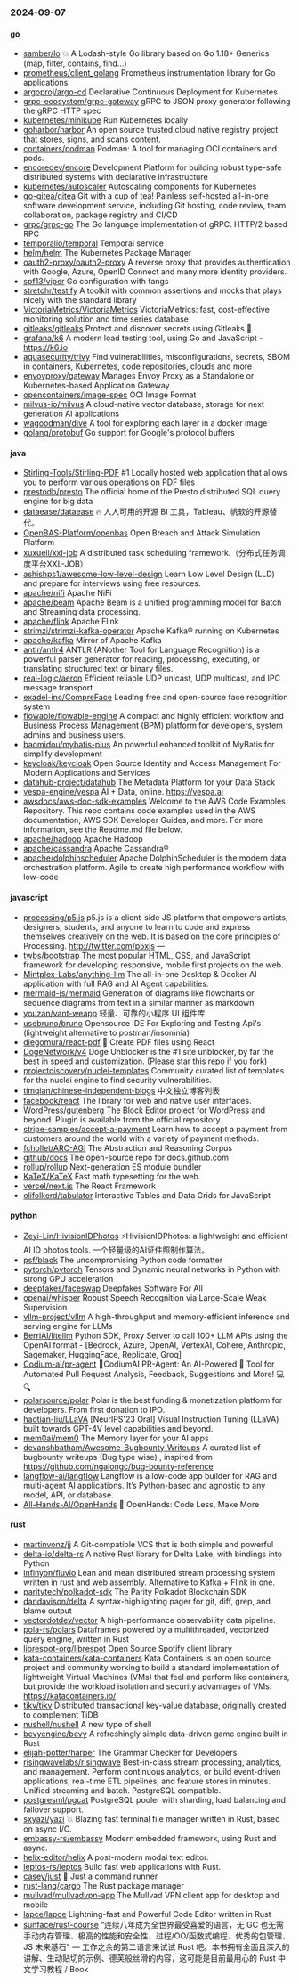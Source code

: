 ### 2024-09-07

#### go
* [samber/lo](https://github.com/samber/lo) 💥 A Lodash-style Go library based on Go 1.18+ Generics (map, filter, contains, find...)
* [prometheus/client_golang](https://github.com/prometheus/client_golang) Prometheus instrumentation library for Go applications
* [argoproj/argo-cd](https://github.com/argoproj/argo-cd) Declarative Continuous Deployment for Kubernetes
* [grpc-ecosystem/grpc-gateway](https://github.com/grpc-ecosystem/grpc-gateway) gRPC to JSON proxy generator following the gRPC HTTP spec
* [kubernetes/minikube](https://github.com/kubernetes/minikube) Run Kubernetes locally
* [goharbor/harbor](https://github.com/goharbor/harbor) An open source trusted cloud native registry project that stores, signs, and scans content.
* [containers/podman](https://github.com/containers/podman) Podman: A tool for managing OCI containers and pods.
* [encoredev/encore](https://github.com/encoredev/encore) Development Platform for building robust type-safe distributed systems with declarative infrastructure
* [kubernetes/autoscaler](https://github.com/kubernetes/autoscaler) Autoscaling components for Kubernetes
* [go-gitea/gitea](https://github.com/go-gitea/gitea) Git with a cup of tea! Painless self-hosted all-in-one software development service, including Git hosting, code review, team collaboration, package registry and CI/CD
* [grpc/grpc-go](https://github.com/grpc/grpc-go) The Go language implementation of gRPC. HTTP/2 based RPC
* [temporalio/temporal](https://github.com/temporalio/temporal) Temporal service
* [helm/helm](https://github.com/helm/helm) The Kubernetes Package Manager
* [oauth2-proxy/oauth2-proxy](https://github.com/oauth2-proxy/oauth2-proxy) A reverse proxy that provides authentication with Google, Azure, OpenID Connect and many more identity providers.
* [spf13/viper](https://github.com/spf13/viper) Go configuration with fangs
* [stretchr/testify](https://github.com/stretchr/testify) A toolkit with common assertions and mocks that plays nicely with the standard library
* [VictoriaMetrics/VictoriaMetrics](https://github.com/VictoriaMetrics/VictoriaMetrics) VictoriaMetrics: fast, cost-effective monitoring solution and time series database
* [gitleaks/gitleaks](https://github.com/gitleaks/gitleaks) Protect and discover secrets using Gitleaks 🔑
* [grafana/k6](https://github.com/grafana/k6) A modern load testing tool, using Go and JavaScript - https://k6.io
* [aquasecurity/trivy](https://github.com/aquasecurity/trivy) Find vulnerabilities, misconfigurations, secrets, SBOM in containers, Kubernetes, code repositories, clouds and more
* [envoyproxy/gateway](https://github.com/envoyproxy/gateway) Manages Envoy Proxy as a Standalone or Kubernetes-based Application Gateway
* [opencontainers/image-spec](https://github.com/opencontainers/image-spec) OCI Image Format
* [milvus-io/milvus](https://github.com/milvus-io/milvus) A cloud-native vector database, storage for next generation AI applications
* [wagoodman/dive](https://github.com/wagoodman/dive) A tool for exploring each layer in a docker image
* [golang/protobuf](https://github.com/golang/protobuf) Go support for Google's protocol buffers

#### java
* [Stirling-Tools/Stirling-PDF](https://github.com/Stirling-Tools/Stirling-PDF) #1 Locally hosted web application that allows you to perform various operations on PDF files
* [prestodb/presto](https://github.com/prestodb/presto) The official home of the Presto distributed SQL query engine for big data
* [dataease/dataease](https://github.com/dataease/dataease) 🔥 人人可用的开源 BI 工具，Tableau、帆软的开源替代。
* [OpenBAS-Platform/openbas](https://github.com/OpenBAS-Platform/openbas) Open Breach and Attack Simulation Platform
* [xuxueli/xxl-job](https://github.com/xuxueli/xxl-job) A distributed task scheduling framework.（分布式任务调度平台XXL-JOB）
* [ashishps1/awesome-low-level-design](https://github.com/ashishps1/awesome-low-level-design) Learn Low Level Design (LLD) and prepare for interviews using free resources.
* [apache/nifi](https://github.com/apache/nifi) Apache NiFi
* [apache/beam](https://github.com/apache/beam) Apache Beam is a unified programming model for Batch and Streaming data processing.
* [apache/flink](https://github.com/apache/flink) Apache Flink
* [strimzi/strimzi-kafka-operator](https://github.com/strimzi/strimzi-kafka-operator) Apache Kafka® running on Kubernetes
* [apache/kafka](https://github.com/apache/kafka) Mirror of Apache Kafka
* [antlr/antlr4](https://github.com/antlr/antlr4) ANTLR (ANother Tool for Language Recognition) is a powerful parser generator for reading, processing, executing, or translating structured text or binary files.
* [real-logic/aeron](https://github.com/real-logic/aeron) Efficient reliable UDP unicast, UDP multicast, and IPC message transport
* [exadel-inc/CompreFace](https://github.com/exadel-inc/CompreFace) Leading free and open-source face recognition system
* [flowable/flowable-engine](https://github.com/flowable/flowable-engine) A compact and highly efficient workflow and Business Process Management (BPM) platform for developers, system admins and business users.
* [baomidou/mybatis-plus](https://github.com/baomidou/mybatis-plus) An powerful enhanced toolkit of MyBatis for simplify development
* [keycloak/keycloak](https://github.com/keycloak/keycloak) Open Source Identity and Access Management For Modern Applications and Services
* [datahub-project/datahub](https://github.com/datahub-project/datahub) The Metadata Platform for your Data Stack
* [vespa-engine/vespa](https://github.com/vespa-engine/vespa) AI + Data, online. https://vespa.ai
* [awsdocs/aws-doc-sdk-examples](https://github.com/awsdocs/aws-doc-sdk-examples) Welcome to the AWS Code Examples Repository. This repo contains code examples used in the AWS documentation, AWS SDK Developer Guides, and more. For more information, see the Readme.md file below.
* [apache/hadoop](https://github.com/apache/hadoop) Apache Hadoop
* [apache/cassandra](https://github.com/apache/cassandra) Apache Cassandra®
* [apache/dolphinscheduler](https://github.com/apache/dolphinscheduler) Apache DolphinScheduler is the modern data orchestration platform. Agile to create high performance workflow with low-code

#### javascript
* [processing/p5.js](https://github.com/processing/p5.js) p5.js is a client-side JS platform that empowers artists, designers, students, and anyone to learn to code and express themselves creatively on the web. It is based on the core principles of Processing. http://twitter.com/p5xjs —
* [twbs/bootstrap](https://github.com/twbs/bootstrap) The most popular HTML, CSS, and JavaScript framework for developing responsive, mobile first projects on the web.
* [Mintplex-Labs/anything-llm](https://github.com/Mintplex-Labs/anything-llm) The all-in-one Desktop & Docker AI application with full RAG and AI Agent capabilities.
* [mermaid-js/mermaid](https://github.com/mermaid-js/mermaid) Generation of diagrams like flowcharts or sequence diagrams from text in a similar manner as markdown
* [youzan/vant-weapp](https://github.com/youzan/vant-weapp) 轻量、可靠的小程序 UI 组件库
* [usebruno/bruno](https://github.com/usebruno/bruno) Opensource IDE For Exploring and Testing Api's (lightweight alternative to postman/insomnia)
* [diegomura/react-pdf](https://github.com/diegomura/react-pdf) 📄 Create PDF files using React
* [DogeNetwork/v4](https://github.com/DogeNetwork/v4) Doge Unblocker is the #1 site unblocker, by far the best in speed and customization. (Please star this repo if you fork)
* [projectdiscovery/nuclei-templates](https://github.com/projectdiscovery/nuclei-templates) Community curated list of templates for the nuclei engine to find security vulnerabilities.
* [timqian/chinese-independent-blogs](https://github.com/timqian/chinese-independent-blogs) 中文独立博客列表
* [facebook/react](https://github.com/facebook/react) The library for web and native user interfaces.
* [WordPress/gutenberg](https://github.com/WordPress/gutenberg) The Block Editor project for WordPress and beyond. Plugin is available from the official repository.
* [stripe-samples/accept-a-payment](https://github.com/stripe-samples/accept-a-payment) Learn how to accept a payment from customers around the world with a variety of payment methods.
* [fchollet/ARC-AGI](https://github.com/fchollet/ARC-AGI) The Abstraction and Reasoning Corpus
* [github/docs](https://github.com/github/docs) The open-source repo for docs.github.com
* [rollup/rollup](https://github.com/rollup/rollup) Next-generation ES module bundler
* [KaTeX/KaTeX](https://github.com/KaTeX/KaTeX) Fast math typesetting for the web.
* [vercel/next.js](https://github.com/vercel/next.js) The React Framework
* [olifolkerd/tabulator](https://github.com/olifolkerd/tabulator) Interactive Tables and Data Grids for JavaScript

#### python
* [Zeyi-Lin/HivisionIDPhotos](https://github.com/Zeyi-Lin/HivisionIDPhotos) ⚡️HivisionIDPhotos: a lightweight and efficient AI ID photos tools. 一个轻量级的AI证件照制作算法。
* [psf/black](https://github.com/psf/black) The uncompromising Python code formatter
* [pytorch/pytorch](https://github.com/pytorch/pytorch) Tensors and Dynamic neural networks in Python with strong GPU acceleration
* [deepfakes/faceswap](https://github.com/deepfakes/faceswap) Deepfakes Software For All
* [openai/whisper](https://github.com/openai/whisper) Robust Speech Recognition via Large-Scale Weak Supervision
* [vllm-project/vllm](https://github.com/vllm-project/vllm) A high-throughput and memory-efficient inference and serving engine for LLMs
* [BerriAI/litellm](https://github.com/BerriAI/litellm) Python SDK, Proxy Server to call 100+ LLM APIs using the OpenAI format - [Bedrock, Azure, OpenAI, VertexAI, Cohere, Anthropic, Sagemaker, HuggingFace, Replicate, Groq]
* [Codium-ai/pr-agent](https://github.com/Codium-ai/pr-agent) 🚀CodiumAI PR-Agent: An AI-Powered 🤖 Tool for Automated Pull Request Analysis, Feedback, Suggestions and More! 💻🔍
* [polarsource/polar](https://github.com/polarsource/polar) Polar is the best funding & monetization platform for developers. From first donation to IPO.
* [haotian-liu/LLaVA](https://github.com/haotian-liu/LLaVA) [NeurIPS'23 Oral] Visual Instruction Tuning (LLaVA) built towards GPT-4V level capabilities and beyond.
* [mem0ai/mem0](https://github.com/mem0ai/mem0) The Memory layer for your AI apps
* [devanshbatham/Awesome-Bugbounty-Writeups](https://github.com/devanshbatham/Awesome-Bugbounty-Writeups) A curated list of bugbounty writeups (Bug type wise) , inspired from https://github.com/ngalongc/bug-bounty-reference
* [langflow-ai/langflow](https://github.com/langflow-ai/langflow) Langflow is a low-code app builder for RAG and multi-agent AI applications. It’s Python-based and agnostic to any model, API, or database.
* [All-Hands-AI/OpenHands](https://github.com/All-Hands-AI/OpenHands) 🙌 OpenHands: Code Less, Make More

#### rust
* [martinvonz/jj](https://github.com/martinvonz/jj) A Git-compatible VCS that is both simple and powerful
* [delta-io/delta-rs](https://github.com/delta-io/delta-rs) A native Rust library for Delta Lake, with bindings into Python
* [infinyon/fluvio](https://github.com/infinyon/fluvio) Lean and mean distributed stream processing system written in rust and web assembly. Alternative to Kafka + Flink in one.
* [paritytech/polkadot-sdk](https://github.com/paritytech/polkadot-sdk) The Parity Polkadot Blockchain SDK
* [dandavison/delta](https://github.com/dandavison/delta) A syntax-highlighting pager for git, diff, grep, and blame output
* [vectordotdev/vector](https://github.com/vectordotdev/vector) A high-performance observability data pipeline.
* [pola-rs/polars](https://github.com/pola-rs/polars) Dataframes powered by a multithreaded, vectorized query engine, written in Rust
* [librespot-org/librespot](https://github.com/librespot-org/librespot) Open Source Spotify client library
* [kata-containers/kata-containers](https://github.com/kata-containers/kata-containers) Kata Containers is an open source project and community working to build a standard implementation of lightweight Virtual Machines (VMs) that feel and perform like containers, but provide the workload isolation and security advantages of VMs. https://katacontainers.io/
* [tikv/tikv](https://github.com/tikv/tikv) Distributed transactional key-value database, originally created to complement TiDB
* [nushell/nushell](https://github.com/nushell/nushell) A new type of shell
* [bevyengine/bevy](https://github.com/bevyengine/bevy) A refreshingly simple data-driven game engine built in Rust
* [elijah-potter/harper](https://github.com/elijah-potter/harper) The Grammar Checker for Developers
* [risingwavelabs/risingwave](https://github.com/risingwavelabs/risingwave) Best-in-class stream processing, analytics, and management. Perform continuous analytics, or build event-driven applications, real-time ETL pipelines, and feature stores in minutes. Unified streaming and batch. PostgreSQL compatible.
* [postgresml/pgcat](https://github.com/postgresml/pgcat) PostgreSQL pooler with sharding, load balancing and failover support.
* [sxyazi/yazi](https://github.com/sxyazi/yazi) 💥 Blazing fast terminal file manager written in Rust, based on async I/O.
* [embassy-rs/embassy](https://github.com/embassy-rs/embassy) Modern embedded framework, using Rust and async.
* [helix-editor/helix](https://github.com/helix-editor/helix) A post-modern modal text editor.
* [leptos-rs/leptos](https://github.com/leptos-rs/leptos) Build fast web applications with Rust.
* [casey/just](https://github.com/casey/just) 🤖 Just a command runner
* [rust-lang/cargo](https://github.com/rust-lang/cargo) The Rust package manager
* [mullvad/mullvadvpn-app](https://github.com/mullvad/mullvadvpn-app) The Mullvad VPN client app for desktop and mobile
* [lapce/lapce](https://github.com/lapce/lapce) Lightning-fast and Powerful Code Editor written in Rust
* [sunface/rust-course](https://github.com/sunface/rust-course) “连续八年成为全世界最受喜爱的语言，无 GC 也无需手动内存管理、极高的性能和安全性、过程/OO/函数式编程、优秀的包管理、JS 未来基石" — 工作之余的第二语言来试试 Rust 吧。本书拥有全面且深入的讲解、生动贴切的示例、德芙般丝滑的内容，这可能是目前最用心的 Rust 中文学习教程 / Book
